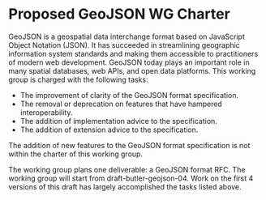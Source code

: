 Proposed GeoJSON WG Charter
===========================

GeoJSON is a geospatial data interchange format based on JavaScript Object
Notation (JSON). It has succeeded in streamlining geographic information system
standards and making them accessible to practitioners of modern web
development. GeoJSON today plays an important role in many spatial databases,
web APIs, and open data platforms. This working group is charged with the
following tasks:

- The improvement of clarity of the GeoJSON format specification.
- The removal or deprecation on features that have hampered interoperability.
- The addition of implementation advice to the specification.
- The addition of extension advice to the specification.

The addition of new features to the GeoJSON format specification is not within
the charter of this working group.

The working group plans one deliverable: a GeoJSON format RFC. The working
group will start from draft-butler-geojson-04. Work on the first 4 versions of
this draft has largely accomplished the tasks listed above.
